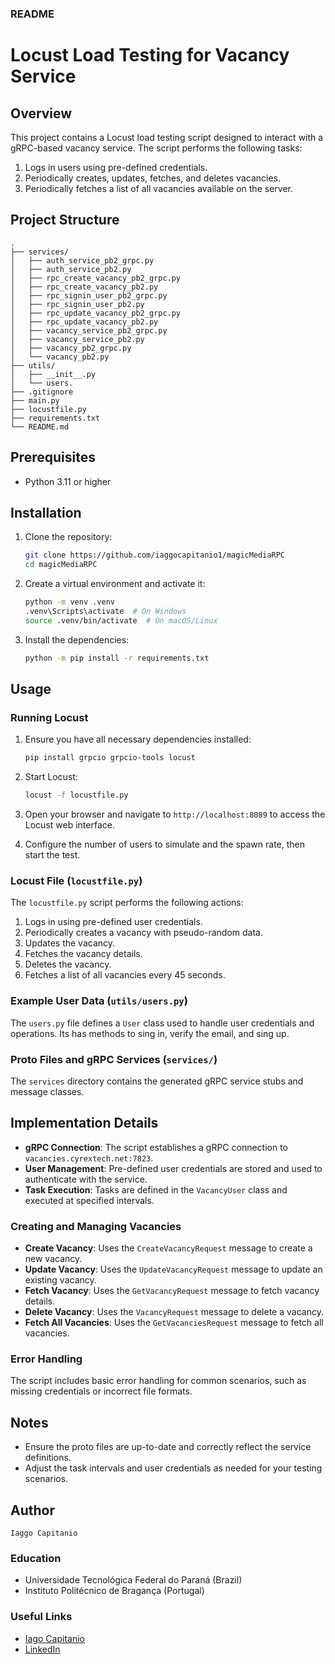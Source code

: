 ### README

# Locust Load Testing for Vacancy Service

## Overview

This project contains a Locust load testing script designed to interact with a gRPC-based vacancy service. The script performs the following tasks:

1. Logs in users using pre-defined credentials.
2. Periodically creates, updates, fetches, and deletes vacancies.
3. Periodically fetches a list of all vacancies available on the server.

## Project Structure

```
.
├── services/
│   ├── auth_service_pb2_grpc.py
│   ├── auth_service_pb2.py
│   ├── rpc_create_vacancy_pb2_grpc.py
│   ├── rpc_create_vacancy_pb2.py
│   ├── rpc_signin_user_pb2_grpc.py
│   ├── rpc_signin_user_pb2.py
│   ├── rpc_update_vacancy_pb2_grpc.py
│   ├── rpc_update_vacancy_pb2.py
│   ├── vacancy_service_pb2_grpc.py
│   ├── vacancy_service_pb2.py
│   ├── vacancy_pb2_grpc.py
│   └── vacancy_pb2.py
├── utils/
│   ├── __init__.py
│   └── users.
├── .gitignore
├── main.py
├── locustfile.py
├── requirements.txt
└── README.md
```

## Prerequisites

- Python 3.11 or higher

## Installation

1. Clone the repository:
   ```bash
   git clone https://github.com/iaggocapitanio1/magicMediaRPC
   cd magicMediaRPC
   ```

2. Create a virtual environment and activate it:
   ```bash
   python -m venv .venv
   .venv\Scripts\activate  # On Windows
   source .venv/bin/activate  # On macOS/Linux
   ```

3. Install the dependencies:
   ```bash
   python -m pip install -r requirements.txt
   ```

## Usage

### Running Locust

1. Ensure you have all necessary dependencies installed:
   ```bash
   pip install grpcio grpcio-tools locust
   ```

2. Start Locust:
   ```bash
   locust -f locustfile.py
   ```

3. Open your browser and navigate to `http://localhost:8089` to access the Locust web interface.

4. Configure the number of users to simulate and the spawn rate, then start the test.

### Locust File (`locustfile.py`)

The `locustfile.py` script performs the following actions:

1. Logs in using pre-defined user credentials.
2. Periodically creates a vacancy with pseudo-random data.
3. Updates the vacancy.
4. Fetches the vacancy details.
5. Deletes the vacancy.
6. Fetches a list of all vacancies every 45 seconds.

### Example User Data (`utils/users.py`)

The `users.py` file defines a `User` class used to handle user credentials and operations. Its has methods
to sing in, verify the email, and sing up.

### Proto Files and gRPC Services (`services/`)

The `services` directory contains the generated gRPC service stubs and message classes.

## Implementation Details

- **gRPC Connection**: The script establishes a gRPC connection to `vacancies.cyrextech.net:7823`.
- **User Management**: Pre-defined user credentials are stored and used to authenticate with the service.
- **Task Execution**: Tasks are defined in the `VacancyUser` class and executed at specified intervals.

### Creating and Managing Vacancies

- **Create Vacancy**: Uses the `CreateVacancyRequest` message to create a new vacancy.
- **Update Vacancy**: Uses the `UpdateVacancyRequest` message to update an existing vacancy.
- **Fetch Vacancy**: Uses the `GetVacancyRequest` message to fetch vacancy details.
- **Delete Vacancy**: Uses the `VacancyRequest` message to delete a vacancy.
- **Fetch All Vacancies**: Uses the `GetVacanciesRequest` message to fetch all vacancies.

### Error Handling

The script includes basic error handling for common scenarios, such as missing credentials or incorrect file formats.

## Notes

- Ensure the proto files are up-to-date and correctly reflect the service definitions.
- Adjust the task intervals and user credentials as needed for your testing scenarios.


## Author
    Iaggo Capitanio
### Education
  - Universidade Tecnológica Federal do Paraná (Brazil) 
  - Instituto  Politécnico de Bragança (Portugal)
### Useful Links
- [Iago Capitanio](https://github.com/iaggocapitanio1)
- [LinkedIn](https://www.linkedin.com/in/iaggo-capitanio/)
